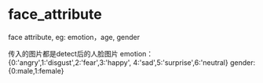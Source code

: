# face_attribute
face attribute, eg: emotion，age, gender

传入的图片都是detect后的人脸图片
emotion：{0:'angry',1:'disgust',2:'fear',3:'happy', 4:'sad',5:'surprise',6:'neutral}
gender:{0:male,1:female}
